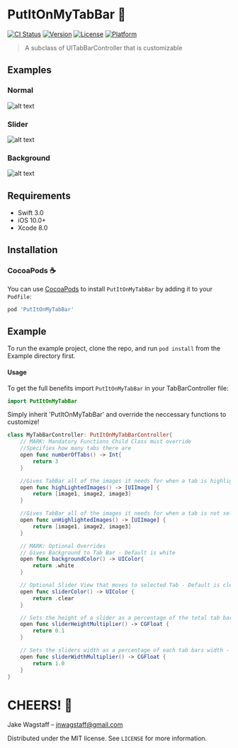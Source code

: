 # PutItOnMyTabBar 🍻
[![CI Status](http://img.shields.io/travis/jnwagstaff/PutItOnMyTabBar.svg?style=flat)](https://travis-ci.org/jnwagstaff/PutItOnMyTabBar)
[![Version](https://img.shields.io/cocoapods/v/PutItOnMyTabBar.svg?style=flat)](http://cocoapods.org/pods/PutItOnMyTabBar)
[![License](https://img.shields.io/cocoapods/l/PutItOnMyTabBar.svg?style=flat)](http://cocoapods.org/pods/PutItOnMyTabBar)
[![Platform](https://img.shields.io/cocoapods/p/PutItOnMyTabBar.svg?style=flat)](http://cocoapods.org/pods/PutItOnMyTabBar)
> A subclass of UITabBarController that is customizable 

## Examples 

### Normal 
![alt text](https://github.com/jnwagstaff/PutItOnMyTabBar/blob/master/gifs/normalGif.gif)

### Slider 
![alt text](https://github.com/jnwagstaff/PutItOnMyTabBar/blob/master/gifs/sliderGif.gif)

### Background 
![alt text](https://github.com/jnwagstaff/PutItOnMyTabBar/blob/master/gifs/backgroundGif.gif)


## Requirements

- Swift 3.0
- iOS 10.0+
- Xcode 8.0

## Installation

### CocoaPods ☕️
You can use [CocoaPods](http://cocoapods.org/) to install `PutItOnMyTabBar` by adding it to your `Podfile`:

```ruby
pod 'PutItOnMyTabBar'
```
## Example

To run the example project, clone the repo, and run `pod install` from the Example directory first.

#### Usage

To get the full benefits import `PutItOnMyTabBar` in your TabBarController file:

``` swift
import PutItOnMyTabBar
```

Simply inherit 'PutItOnMyTabBar' and override the neccessary functions to customize!


```swift
class MyTabBarController: PutItOnMyTabBarController{
    // MARK: Mandatory Functions Child Class must override
    //Specifies how many tabs there are
    open func numberOfTabs() -> Int{
        return 3
    }

    //Gives TabBar all of the images it needs for when a tab is highlighted (in order of Tabs)
    open func highLightedImages() -> [UIImage] {
        return [image1, image2, image3]
    }

    //Gives TabBar all of the images it needs for when a tab is not selected (in order of Tabs) 
    open func unHighlightedImages() -> [UIImage] {
        return [image1, image2, image3]
    }

    // MARK: Optional Overrides 
    // Gives Background to Tab Bar - Default is white 
    open func backgroundColor() -> UIColor{
        return .white
    }

    // Optional Slider View that moves to selected Tab - Default is clear
    open func sliderColor() -> UIColor {
        return .clear
    }

    // Sets the height of a slider as a percentage of the total tab bar height - Default is 10%
    open func sliderHeightMultiplier() -> CGFloat {
        return 0.1
    }

    // Sets the sliders width as a percentage of each tab bars width - Default is 100%
    open func sliderWidthMultiplier() -> CGFloat {
        return 1.0
    }
}
```
# CHEERS! 🍻

Jake Wagstaff – jnwagstaff@gmail.com

Distributed under the MIT license. See ``LICENSE`` for more information.
